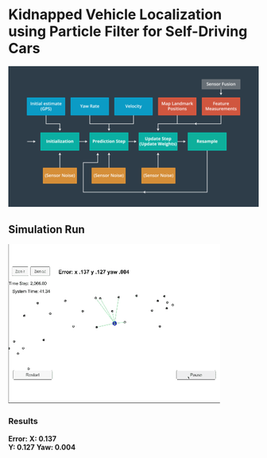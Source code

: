 [//]: # (Image References)

[image1]: ./pictures/map.png "Map"
[image2]: ./pictures/success.gif "Success"

# **Kidnapped Vehicle Localization using Particle Filter for Self-Driving Cars** 

![alt text][image1]


## Simulation Run
![alt text][image2]

### Results
**Error:** 
**X: 0.137**  
**Y: 0.127**
**Yaw: 0.004**